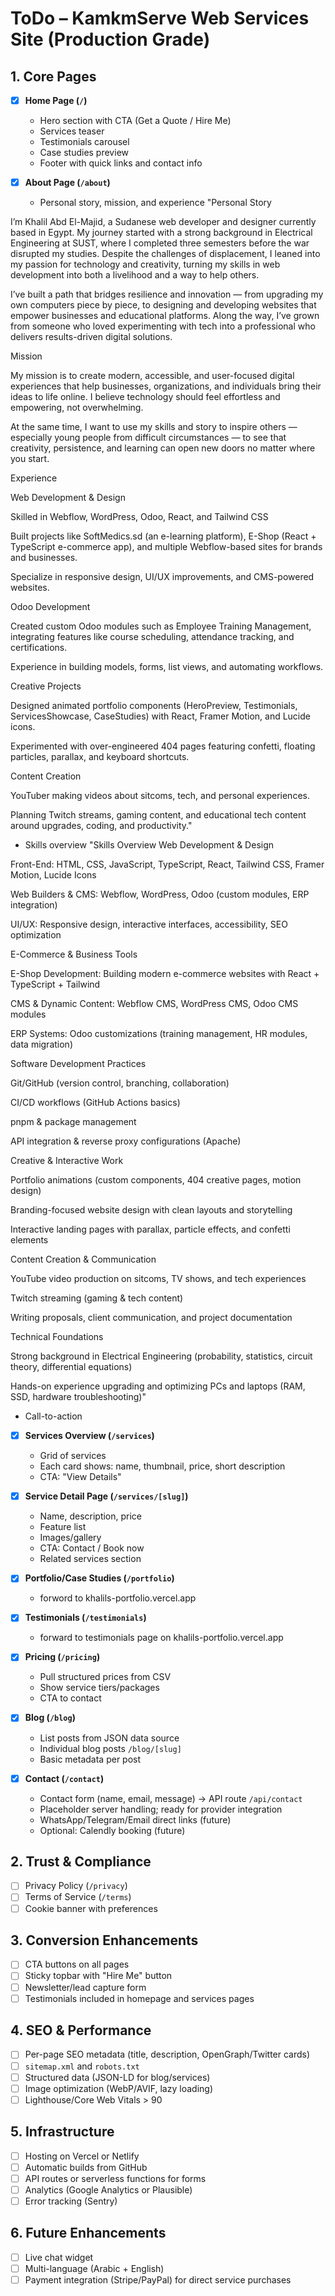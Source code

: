 # ToDo – KamkmServe Web Services Site (Production Grade)

## 1. Core Pages
- [x] **Home Page (`/`)**
  - Hero section with CTA (Get a Quote / Hire Me)
  - Services teaser
  - Testimonials carousel
  - Case studies preview
  - Footer with quick links and contact info

- [x] **About Page (`/about`)**
  - Personal story, mission, and experience
  "Personal Story

I’m Khalil Abd El-Majid, a Sudanese web developer and designer currently based in Egypt. My journey started with a strong background in Electrical Engineering at SUST, where I completed three semesters before the war disrupted my studies. Despite the challenges of displacement, I leaned into my passion for technology and creativity, turning my skills in web development into both a livelihood and a way to help others.

I’ve built a path that bridges resilience and innovation — from upgrading my own computers piece by piece, to designing and developing websites that empower businesses and educational platforms. Along the way, I’ve grown from someone who loved experimenting with tech into a professional who delivers results-driven digital solutions.

Mission

My mission is to create modern, accessible, and user-focused digital experiences that help businesses, organizations, and individuals bring their ideas to life online. I believe technology should feel effortless and empowering, not overwhelming.

At the same time, I want to use my skills and story to inspire others — especially young people from difficult circumstances — to see that creativity, persistence, and learning can open new doors no matter where you start.

Experience

Web Development & Design

Skilled in Webflow, WordPress, Odoo, React, and Tailwind CSS

Built projects like SoftMedics.sd (an e-learning platform), E-Shop (React + TypeScript e-commerce app), and multiple Webflow-based sites for brands and businesses.

Specialize in responsive design, UI/UX improvements, and CMS-powered websites.

Odoo Development

Created custom Odoo modules such as Employee Training Management, integrating features like course scheduling, attendance tracking, and certifications.

Experience in building models, forms, list views, and automating workflows.

Creative Projects

Designed animated portfolio components (HeroPreview, Testimonials, ServicesShowcase, CaseStudies) with React, Framer Motion, and Lucide icons.

Experimented with over-engineered 404 pages featuring confetti, floating particles, parallax, and keyboard shortcuts.

Content Creation

YouTuber making videos about sitcoms, tech, and personal experiences.

Planning Twitch streams, gaming content, and educational tech content around upgrades, coding, and productivity."
  - Skills overview
  "Skills Overview
Web Development & Design

Front-End: HTML, CSS, JavaScript, TypeScript, React, Tailwind CSS, Framer Motion, Lucide Icons

Web Builders & CMS: Webflow, WordPress, Odoo (custom modules, ERP integration)

UI/UX: Responsive design, interactive interfaces, accessibility, SEO optimization

E-Commerce & Business Tools

E-Shop Development: Building modern e-commerce websites with React + TypeScript + Tailwind

CMS & Dynamic Content: Webflow CMS, WordPress CMS, Odoo CMS modules

ERP Systems: Odoo customizations (training management, HR modules, data migration)

Software Development Practices

Git/GitHub (version control, branching, collaboration)

CI/CD workflows (GitHub Actions basics)

pnpm & package management

API integration & reverse proxy configurations (Apache)

Creative & Interactive Work

Portfolio animations (custom components, 404 creative pages, motion design)

Branding-focused website design with clean layouts and storytelling

Interactive landing pages with parallax, particle effects, and confetti elements

Content Creation & Communication

YouTube video production on sitcoms, TV shows, and tech experiences

Twitch streaming (gaming & tech content)

Writing proposals, client communication, and project documentation

Technical Foundations

Strong background in Electrical Engineering (probability, statistics, circuit theory, differential equations)

Hands-on experience upgrading and optimizing PCs and laptops (RAM, SSD, hardware troubleshooting)"

  - Call-to-action

- [x] **Services Overview (`/services`)**
  - Grid of services 
  - Each card shows: name, thumbnail, price, short description
  - CTA: "View Details"

- [x] **Service Detail Page (`/services/[slug]`)**
  - Name, description, price
  - Feature list
  - Images/gallery
  - CTA: Contact / Book now
  - Related services section

- [x] **Portfolio/Case Studies (`/portfolio`)**
  - forword to khalils-portfolio.vercel.app

- [x] **Testimonials (`/testimonials`)**
  - forward to testimonials page on khalils-portfolio.vercel.app

- [x] **Pricing (`/pricing`)**
  - Pull structured prices from CSV
  - Show service tiers/packages
  - CTA to contact

- [x] **Blog (`/blog`)**
  - List posts from JSON data source
  - Individual blog posts `/blog/[slug]`
  - Basic metadata per post

- [x] **Contact (`/contact`)**
  - Contact form (name, email, message) -> API route `/api/contact`
  - Placeholder server handling; ready for provider integration
  - WhatsApp/Telegram/Email direct links (future)
  - Optional: Calendly booking (future)

## 2. Trust & Compliance
- [ ] Privacy Policy (`/privacy`)
- [ ] Terms of Service (`/terms`)
- [ ] Cookie banner with preferences

## 3. Conversion Enhancements
- [ ] CTA buttons on all pages
- [ ] Sticky topbar with "Hire Me" button
- [ ] Newsletter/lead capture form
- [ ] Testimonials included in homepage and services pages

## 4. SEO & Performance
- [ ] Per-page SEO metadata (title, description, OpenGraph/Twitter cards)
- [ ] `sitemap.xml` and `robots.txt`
- [ ] Structured data (JSON-LD for blog/services)
- [ ] Image optimization (WebP/AVIF, lazy loading)
- [ ] Lighthouse/Core Web Vitals > 90

## 5. Infrastructure
- [ ] Hosting on Vercel or Netlify
- [ ] Automatic builds from GitHub
- [ ] API routes or serverless functions for forms
- [ ] Analytics (Google Analytics or Plausible)
- [ ] Error tracking (Sentry)

## 6. Future Enhancements
- [ ] Live chat widget
- [ ] Multi-language (Arabic + English)
- [ ] Payment integration (Stripe/PayPal) for direct service purchases
